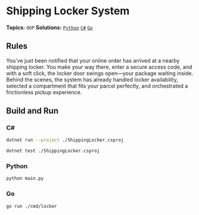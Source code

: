 # Shipping Locker System

**Topics:** `OOP`
**Solutions:** [`Python`](../../src/python/oop/ShippingLocker) [`C#`](../../src/csharp/oop/ShippingLocker) [`Go`](../../src/go/oop/ShippingLocker)

## Rules

You’ve just been notified that your online order has arrived at a nearby shipping locker. You make your way there, enter a secure access code, and with a soft click, the locker door swings open—your package waiting inside. Behind the scenes, the system has already handled locker availability, selected a compartment that fits your parcel perfectly, and orchestrated a frictionless pickup experience.

## Build and Run

### C#

``` bash
dotnet run --project ./ShippingLocker.csproj
```

``` bash
dotnet test ./ShippingLocker.csproj
```

### Python

``` bash
python main.py
```


### Go

``` bash
go run ./cmd/locker
```
